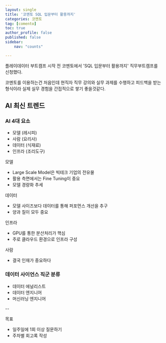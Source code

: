 ```yaml
---
layout: single
title: '코멘토 SQL 입문부터 활용까지'
categories: 코멘토
tag: [comento]
toc: true 
author_profile: false
published: false
sidebar:
    nav: "counts"

---
```


플레이데이터 부트캠프 시작 전 코멘토에서 'SQL 입문부터 활용까지' 직무부트캠프를 신청했다.

코멘토를 이용하는건 처음인데 현직자 직무 강의와 실무 과제를 수행하고 피드백을 받는 형식이라 실제 실무 경험을 간접적으로 쌓기 좋을것같다. 
 

## AI 최신 트렌드 

### AI 4대 요소
- 모델 (레시피)
- 사람 (요리사)
- 데이터 (식재료)
- 인프라 (조리도구)

모델
- Large Scale Model은 빅테크 기업의 전유물
- 활용 측면에서는 Fine Tuning이 중요
- 모델 경량화 추세

데이터
- 모델 사이즈보다 데이터를 통해 퍼포먼스 개선을 추구
- 양과 질이 모두 중요

인프라
- GPU를 통한 분산처리가 핵심 
- 주로 클라우드 환경으로 인프라 구성 

사람 
- 결국 인재가 중요하다

### 데이터 사이언스 직군 분류 
- 데이터 에널리스트
- 데이터 엔지니어
- 머신러닝 엔지니어 



-- 

목표

- 일주일에 1회 이상 질문하기
- 주차별 회고록 작성 
